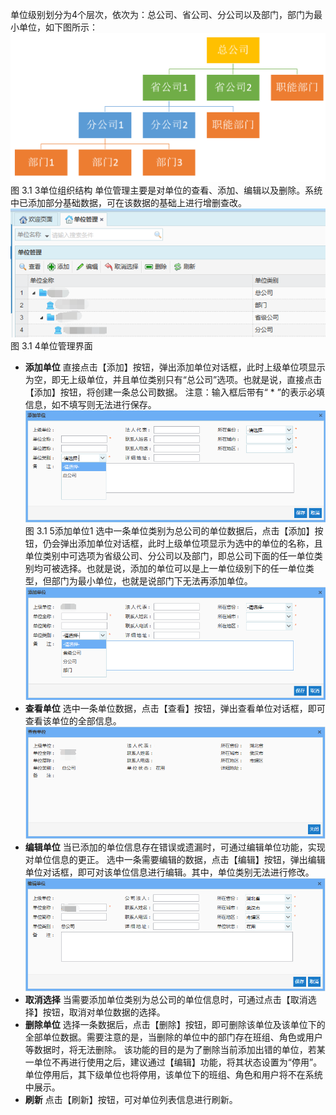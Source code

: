 单位级别划分为4个层次，依次为：总公司、省公司、分公司以及部门，部门为最小单位，如下图所示：
![](image/313.png)
图 3.1 3单位组织结构
单位管理主要是对单位的查看、添加、编辑以及删除。系统中已添加部分基础数据，可在该数据的基础上进行增删查改。
 ![](image/314.png)
图 3.1 4单位管理界面
* **添加单位**
直接点击【添加】按钮，弹出添加单位对话框，此时上级单位项显示为空，即无上级单位，并且单位类别只有“总公司”选项。也就是说，直接点击【添加】按钮，将创建一条总公司数据。
注意：输入框后带有“ * ”的表示必填信息，如不填写则无法进行保存。
 ![](image/315.png)
图 3.1 5添加单位1
选中一条单位类别为总公司的单位数据后，点击【添加】按钮，仍会弹出添加单位对话框，此时上级单位项显示为选中的单位的名称，且单位类别中可选项为省级公司、分公司以及部门，即总公司下面的任一单位类别均可被选择。也就是说，添加的单位可以是上一单位级别下的任一单位类型，但部门为最小单位，也就是说部门下无法再添加单位。
 ![](image/316.png)
* **查看单位**
选中一条单位数据，点击【查看】按钮，弹出查看单位对话框，即可查看该单位的全部信息。
 ![](image/317.png)
* **编辑单位**
当已添加的单位信息存在错误或遗漏时，可通过编辑单位功能，实现对单位信息的更正。
选中一条需要编辑的数据，点击【编辑】按钮，弹出编辑单位对话框，即可对该单位信息进行编辑。其中，单位类别无法进行修改。
 ![](image/318.png)
* **取消选择**
当需要添加单位类别为总公司的单位信息时，可通过点击【取消选择】按钮，取消对单位数据的选择。
* **删除单位**
选择一条数据后，点击【删除】按钮，即可删除该单位及该单位下的全部单位数据。需要注意的是，当删除的单位中的部门存在班组、角色或用户等数据时，将无法删除。
该功能的目的是为了删除当前添加出错的单位，若某一单位不再进行使用之后，建议通过【编辑】功能，将其状态设置为“停用”。单位停用后，其下级单位也将停用，该单位下的班组、角色和用户将不在系统中展示。
* **刷新**
点击【刷新】按钮，可对单位列表信息进行刷新。

